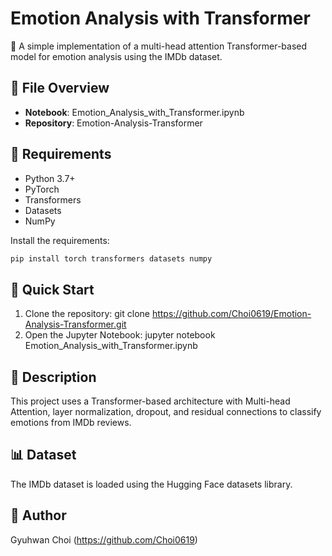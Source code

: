# Emotion Analysis with Transformer

🚀 A simple implementation of a multi-head attention Transformer-based model for emotion analysis using the IMDb dataset.

## 📂 File Overview
- **Notebook**: Emotion_Analysis_with_Transformer.ipynb
- **Repository**: Emotion-Analysis-Transformer

## 🔧 Requirements
- Python 3.7+
- PyTorch
- Transformers
- Datasets
- NumPy

Install the requirements:
```bash
pip install torch transformers datasets numpy
```
## 🚀 Quick Start
1. Clone the repository:
   git clone https://github.com/Choi0619/Emotion-Analysis-Transformer.git
2. Open the Jupyter Notebook:
   jupyter notebook Emotion_Analysis_with_Transformer.ipynb

## 📝 Description
This project uses a Transformer-based architecture with Multi-head Attention, layer normalization, dropout, and residual connections to classify emotions from IMDb reviews.

## 📊 Dataset
The IMDb dataset is loaded using the Hugging Face datasets library.

## 👤 Author
Gyuhwan Choi (https://github.com/Choi0619)
